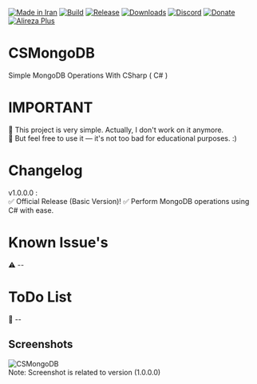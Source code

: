 [![Made in Iran](https://img.shields.io/badge/made_in-iran-ffd700.svg?labelColor=0057b7)](https://github.com/AlirezaPlusOfficial)
[![Build](https://img.shields.io/github/actions/workflow/status/AlirezaPlusOfficial/CSMongoDB/main.yml?branch=master)](https://github.com/AlirezaPlusOfficial/CSMongoDB/actions)
[![Release](https://img.shields.io/github/release/AlirezaPlusOfficial/CSMongoDB.svg)](https://github.com/AlirezaPlusOfficial/CSMongoDB/releases)
[![Downloads](https://img.shields.io/github/downloads/AlirezaPlusOfficial/CSMongoDB/total.svg)](https://github.com/AlirezaPlusOfficial/CSMongoDB/releases)
[![Discord](https://img.shields.io/discord/796410664460877865?label=discord)](https://discord.gg/tUa4V9S3MF)
[![Donate](https://img.shields.io/badge/donate-$$$-8a2be2.svg)](#)
[![Alireza Plus](https://img.shields.io/badge/Alireza-Plus-e4181c.svg?labelColor=0000ff)](#)

# CSMongoDB
Simple MongoDB Operations With CSharp ( C# )
# IMPORTANT
🔰 This project is very simple. Actually, I don't work on it anymore.
<br>
🔰 But feel free to use it — it's not too bad for educational purposes. :)
# Changelog
v1.0.0.0 : <br>
✅ Official Release (Basic Version)!
✅ Perform MongoDB operations using C# with ease.
# Known Issue's
⚠ --
# ToDo List
💢 --
## Screenshots
![CSMongoDB](Screenshots/SS1.png)
<br>
Note: Screenshot is related to version (1.0.0.0)
